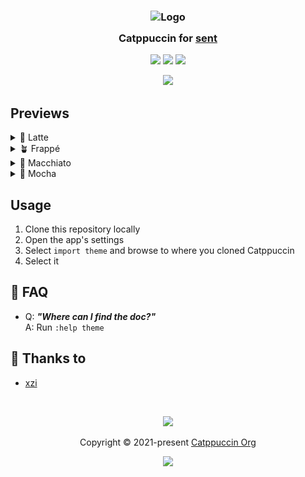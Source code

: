 <h3 align="center">
	<img src="https://raw.githubusercontent.com/catppuccin/catppuccin/main/assets/logos/exports/1544x1544_circle.png" width="100" alt="Logo"/><br/>
	<img src="https://raw.githubusercontent.com/catppuccin/catppuccin/main/assets/misc/transparent.png" height="30" width="0px"/>
	Catppuccin for <a href="https://tools.suckless.org/sent/">sent</a>
	<img src="https://raw.githubusercontent.com/catppuccin/catppuccin/main/assets/misc/transparent.png" height="30" width="0px"/>
</h3>

<p align="center">
	<a href="https://github.com/xzi/sent/stargazers"><img src="https://img.shields.io/github/stars/xzi/sent?colorA=363a4f&colorB=b7bdf8&style=for-the-badge"></a>
	<a href="https://github.com/xzi/sent/issues"><img src="https://img.shields.io/github/issues/xzi/sent?colorA=363a4f&colorB=f5a97f&style=for-the-badge"></a>
	<a href="https://github.com/xzi/sent/contributors"><img src="https://img.shields.io/github/contributors/xzi/sent?colorA=363a4f&colorB=a6da95&style=for-the-badge"></a>
</p>

<p align="center">
	<img src="https://raw.githubusercontent.com/catppuccin/catppuccin/main/assets/previews/preview.webp"/>
</p>

## Previews

<details>
<summary>🌻 Latte</summary>
<img src="https://raw.githubusercontent.com/catppuccin/catppuccin/main/assets/previews/latte.webp"/>
</details>
<details>
<summary>🪴 Frappé</summary>
<img src="https://raw.githubusercontent.com/catppuccin/catppuccin/main/assets/previews/frappe.webp"/>
</details>
<details>
<summary>🌺 Macchiato</summary>
<img src="https://raw.githubusercontent.com/catppuccin/catppuccin/main/assets/previews/macchiato.webp"/>
</details>
<details>
<summary>🌿 Mocha</summary>
<img src="https://raw.githubusercontent.com/catppuccin/catppuccin/main/assets/previews/mocha.webp"/>
</details>

## Usage

1. Clone this repository locally
2. Open the app's settings
3. Select `import theme` and browse to where you cloned Catppuccin
4. Select it

<!-- this section is optional -->
## 🙋 FAQ

-	Q: **_"Where can I find the doc?"_**\
	A: Run `:help theme`

## 💝 Thanks to

- [xzi](https://github.com/xzi)

&nbsp;

<p align="center">
	<img src="https://raw.githubusercontent.com/catppuccin/catppuccin/main/assets/footers/gray0_ctp_on_line.svg?sanitize=true" />
</p>

<p align="center">
	Copyright &copy; 2021-present <a href="https://github.com/catppuccin" target="_blank">Catppuccin Org</a>
</p>

<p align="center">
	<a href="https://github.com/catppuccin/catppuccin/blob/main/LICENSE"><img src="https://img.shields.io/static/v1.svg?style=for-the-badge&label=License&message=MIT&logoColor=d9e0ee&colorA=363a4f&colorB=b7bdf8"/></a>
</p>
